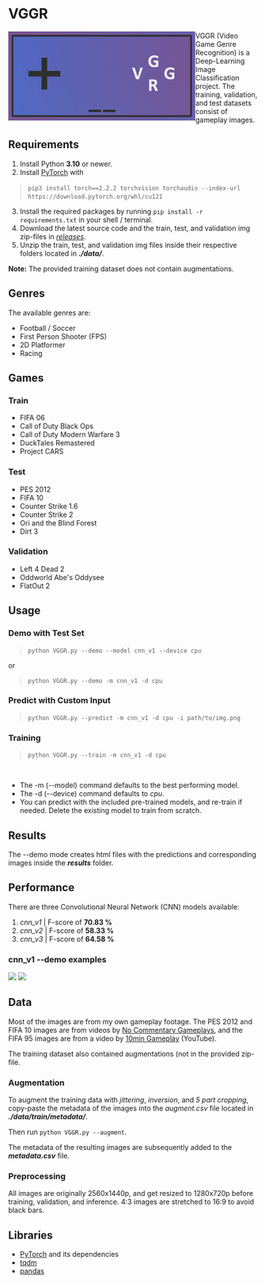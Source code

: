 # VGGR
<img src='https://raw.githubusercontent.com/m4cit/VGGR/main/gallery/icon.png' align="left" height="180">

VGGR (Video Game Genre Recognition) is a Deep-Learning Image Classification project. The training, validation, and test datasets consist of gameplay images.<br clear="left"/>


## Requirements
1. Install Python **3.10** or newer.
2. Install [PyTorch](https://pytorch.org/get-started/locally/) with
>`pip3 install torch==2.2.2 torchvision torchaudio --index-url https://download.pytorch.org/whl/cu121`
3. Install the required packages by running `pip install -r requirements.txt` in your shell / terminal.
4. Download the latest source code and the train, test, and validation img zip-files in [*releases*](https://github.com/m4cit/VGGR/releases).
5. Unzip the train, test, and validation img files inside their respective folders located in _**./data/**_.

**Note:** The provided training dataset does not contain augmentations.


## Genres
The available genres are:
- Football / Soccer
- First Person Shooter (FPS)
- 2D Platformer
- Racing

## Games
### Train
- FIFA 06
- Call of Duty Black Ops
- Call of Duty Modern Warfare 3
- DuckTales Remastered
- Project CARS

### Test
- PES 2012
- FIFA 10
- Counter Strike 1.6
- Counter Strike 2
- Ori and the Blind Forest
- Dirt 3

### Validation
- Left 4 Dead 2
- Oddworld Abe's Oddysee
- FlatOut 2

## Usage
### Demo with Test Set
>```
>python VGGR.py --demo --model cnn_v1 --device cpu
>```
or
>```
>python VGGR.py --demo -m cnn_v1 -d cpu
>```
### Predict with Custom Input
>```
>python VGGR.py --predict -m cnn_v1 -d cpu -i path/to/img.png
>```
### Training
>```
>python VGGR.py --train -m cnn_v1 -d cpu
>```

<br />

- The -m (--model) command defaults to the best performing model.
- The -d (--device) command defaults to *cpu*.
- You can predict with the included pre-trained models, and re-train if needed. Delete the existing model to train from scratch.

## Results
The --demo mode creates html files with the predictions and corresponding images inside the _**results**_ folder.

## Performance
There are three Convolutional Neural Network (CNN) models available:

1. *cnn_v1* | F-score of **70.83 %**
2. *cnn_v2* | F-score of **58.33 %**
3. *cnn_v3* | F-score of **64.58 %**


### cnn_v1 --demo examples
<img src='https://raw.githubusercontent.com/m4cit/VGGR/main/gallery/perf_v1_1.png' width="500">
<img src='https://raw.githubusercontent.com/m4cit/VGGR/main/gallery/perf_v1_2.png' width="500">


## Data
Most of the images are from my own gameplay footage.
The PES 2012 and FIFA 10 images are from videos by [No Commentary Gameplays](https://www.youtube.com/@NCGameplays), and the FIFA 95 images are from a video by [10min Gameplay](https://www.youtube.com/@10minGameplay1) (YouTube).

The training dataset also contained augmentations (not in the provided zip-file.

### Augmentation
To augment the training data with *jittering*, *inversion*, and *5 part cropping*, copy-paste the metadata of the images into the *augment.csv* file located in _**./data/train/metadata/**_.

Then run `python VGGR.py --augment`.

The metadata of the resulting images are subsequently added to the _**metadata.csv**_ file.


### Preprocessing
All images are originally 2560x1440p, and get resized to 1280x720p before training, validation, and inference. 4:3 images are stretched to 16:9 to avoid black bars.


## Libraries
* [PyTorch](https://pytorch.org/) and its dependencies
* [tqdm](https://tqdm.github.io/)
* [pandas](https://pandas.pydata.org/)

